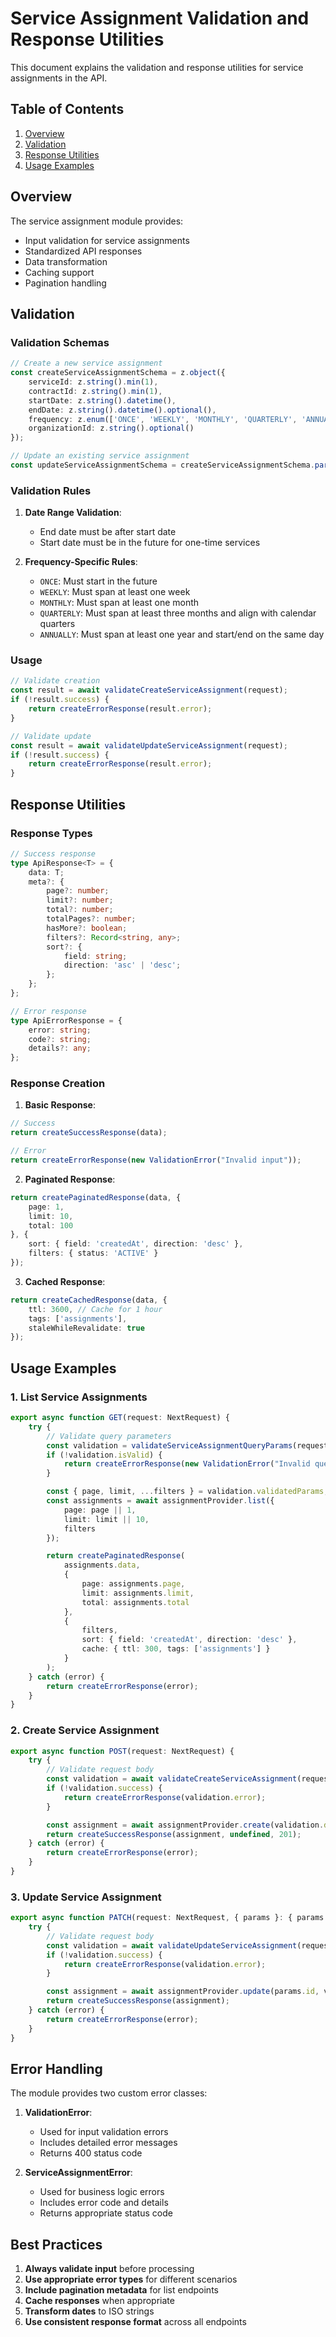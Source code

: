 # Service Assignment Validation and Response Utilities

This document explains the validation and response utilities for service assignments in the API.

## Table of Contents
1. [Overview](#overview)
2. [Validation](#validation)
3. [Response Utilities](#response-utilities)
4. [Usage Examples](#usage-examples)

## Overview

The service assignment module provides:
- Input validation for service assignments
- Standardized API responses
- Data transformation
- Caching support
- Pagination handling

## Validation

### Validation Schemas

```typescript
// Create a new service assignment
const createServiceAssignmentSchema = z.object({
    serviceId: z.string().min(1),
    contractId: z.string().min(1),
    startDate: z.string().datetime(),
    endDate: z.string().datetime().optional(),
    frequency: z.enum(['ONCE', 'WEEKLY', 'MONTHLY', 'QUARTERLY', 'ANNUALLY']),
    organizationId: z.string().optional()
});

// Update an existing service assignment
const updateServiceAssignmentSchema = createServiceAssignmentSchema.partial();
```

### Validation Rules

1. **Date Range Validation**:
   - End date must be after start date
   - Start date must be in the future for one-time services

2. **Frequency-Specific Rules**:
   - `ONCE`: Must start in the future
   - `WEEKLY`: Must span at least one week
   - `MONTHLY`: Must span at least one month
   - `QUARTERLY`: Must span at least three months and align with calendar quarters
   - `ANNUALLY`: Must span at least one year and start/end on the same day

### Usage

```typescript
// Validate creation
const result = await validateCreateServiceAssignment(request);
if (!result.success) {
    return createErrorResponse(result.error);
}

// Validate update
const result = await validateUpdateServiceAssignment(request);
if (!result.success) {
    return createErrorResponse(result.error);
}
```

## Response Utilities

### Response Types

```typescript
// Success response
type ApiResponse<T> = {
    data: T;
    meta?: {
        page?: number;
        limit?: number;
        total?: number;
        totalPages?: number;
        hasMore?: boolean;
        filters?: Record<string, any>;
        sort?: {
            field: string;
            direction: 'asc' | 'desc';
        };
    };
};

// Error response
type ApiErrorResponse = {
    error: string;
    code?: string;
    details?: any;
};
```

### Response Creation

1. **Basic Response**:
```typescript
// Success
return createSuccessResponse(data);

// Error
return createErrorResponse(new ValidationError("Invalid input"));
```

2. **Paginated Response**:
```typescript
return createPaginatedResponse(data, {
    page: 1,
    limit: 10,
    total: 100
}, {
    sort: { field: 'createdAt', direction: 'desc' },
    filters: { status: 'ACTIVE' }
});
```

3. **Cached Response**:
```typescript
return createCachedResponse(data, {
    ttl: 3600, // Cache for 1 hour
    tags: ['assignments'],
    staleWhileRevalidate: true
});
```

## Usage Examples

### 1. List Service Assignments

```typescript
export async function GET(request: NextRequest) {
    try {
        // Validate query parameters
        const validation = validateServiceAssignmentQueryParams(request.nextUrl.searchParams);
        if (!validation.isValid) {
            return createErrorResponse(new ValidationError("Invalid query parameters", validation.errors));
        }

        const { page, limit, ...filters } = validation.validatedParams;
        const assignments = await assignmentProvider.list({
            page: page || 1,
            limit: limit || 10,
            filters
        });

        return createPaginatedResponse(
            assignments.data,
            {
                page: assignments.page,
                limit: assignments.limit,
                total: assignments.total
            },
            {
                filters,
                sort: { field: 'createdAt', direction: 'desc' },
                cache: { ttl: 300, tags: ['assignments'] }
            }
        );
    } catch (error) {
        return createErrorResponse(error);
    }
}
```

### 2. Create Service Assignment

```typescript
export async function POST(request: NextRequest) {
    try {
        // Validate request body
        const validation = await validateCreateServiceAssignment(request);
        if (!validation.success) {
            return createErrorResponse(validation.error);
        }

        const assignment = await assignmentProvider.create(validation.data);
        return createSuccessResponse(assignment, undefined, 201);
    } catch (error) {
        return createErrorResponse(error);
    }
}
```

### 3. Update Service Assignment

```typescript
export async function PATCH(request: NextRequest, { params }: { params: { id: string } }) {
    try {
        // Validate request body
        const validation = await validateUpdateServiceAssignment(request);
        if (!validation.success) {
            return createErrorResponse(validation.error);
        }

        const assignment = await assignmentProvider.update(params.id, validation.data);
        return createSuccessResponse(assignment);
    } catch (error) {
        return createErrorResponse(error);
    }
}
```

## Error Handling

The module provides two custom error classes:

1. **ValidationError**:
   - Used for input validation errors
   - Includes detailed error messages
   - Returns 400 status code

2. **ServiceAssignmentError**:
   - Used for business logic errors
   - Includes error code and details
   - Returns appropriate status code

## Best Practices

1. **Always validate input** before processing
2. **Use appropriate error types** for different scenarios
3. **Include pagination metadata** for list endpoints
4. **Cache responses** when appropriate
5. **Transform dates** to ISO strings
6. **Use consistent response format** across all endpoints 